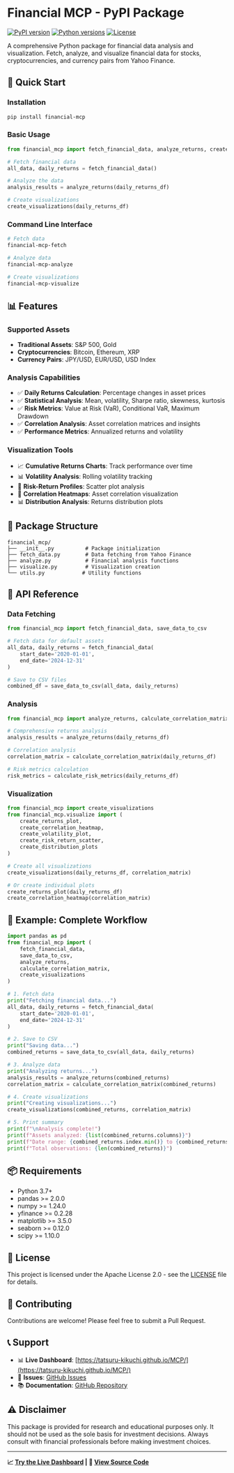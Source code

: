 # Financial MCP - PyPI Package

[![PyPI version](https://badge.fury.io/py/financial-mcp.svg)](https://badge.fury.io/py/financial-mcp)
[![Python versions](https://img.shields.io/pypi/pyversions/financial-mcp.svg)](https://pypi.org/project/financial-mcp/)
[![License](https://img.shields.io/badge/License-Apache%202.0-blue.svg)](https://opensource.org/licenses/Apache-2.0)

A comprehensive Python package for financial data analysis and visualization. Fetch, analyze, and visualize financial data for stocks, cryptocurrencies, and currency pairs from Yahoo Finance.

## 🚀 Quick Start

### Installation

```bash
pip install financial-mcp
```

### Basic Usage

```python
from financial_mcp import fetch_financial_data, analyze_returns, create_visualizations

# Fetch financial data
all_data, daily_returns = fetch_financial_data()

# Analyze the data
analysis_results = analyze_returns(daily_returns_df)

# Create visualizations
create_visualizations(daily_returns_df)
```

### Command Line Interface

```bash
# Fetch data
financial-mcp-fetch

# Analyze data
financial-mcp-analyze

# Create visualizations
financial-mcp-visualize
```

## 📊 Features

### Supported Assets

- **Traditional Assets**: S&P 500, Gold
- **Cryptocurrencies**: Bitcoin, Ethereum, XRP
- **Currency Pairs**: JPY/USD, EUR/USD, USD Index

### Analysis Capabilities

- ✅ **Daily Returns Calculation**: Percentage changes in asset prices
- ✅ **Statistical Analysis**: Mean, volatility, Sharpe ratio, skewness, kurtosis
- ✅ **Risk Metrics**: Value at Risk (VaR), Conditional VaR, Maximum Drawdown
- ✅ **Correlation Analysis**: Asset correlation matrices and insights
- ✅ **Performance Metrics**: Annualized returns and volatility

### Visualization Tools

- 📈 **Cumulative Returns Charts**: Track performance over time
- 📊 **Volatility Analysis**: Rolling volatility tracking
- 🎯 **Risk-Return Profiles**: Scatter plot analysis
- 🔗 **Correlation Heatmaps**: Asset correlation visualization
- 📊 **Distribution Analysis**: Returns distribution plots

## 📁 Package Structure

```
financial_mcp/
├── __init__.py          # Package initialization
├── fetch_data.py        # Data fetching from Yahoo Finance
├── analyze.py           # Financial analysis functions
├── visualize.py         # Visualization creation
└── utils.py            # Utility functions
```

## 🔧 API Reference

### Data Fetching

```python
from financial_mcp import fetch_financial_data, save_data_to_csv

# Fetch data for default assets
all_data, daily_returns = fetch_financial_data(
    start_date='2020-01-01',
    end_date='2024-12-31'
)

# Save to CSV files
combined_df = save_data_to_csv(all_data, daily_returns)
```

### Analysis

```python
from financial_mcp import analyze_returns, calculate_correlation_matrix, calculate_risk_metrics

# Comprehensive returns analysis
analysis_results = analyze_returns(daily_returns_df)

# Correlation analysis
correlation_matrix = calculate_correlation_matrix(daily_returns_df)

# Risk metrics calculation
risk_metrics = calculate_risk_metrics(daily_returns_df)
```

### Visualization

```python
from financial_mcp import create_visualizations
from financial_mcp.visualize import (
    create_returns_plot,
    create_correlation_heatmap,
    create_volatility_plot,
    create_risk_return_scatter,
    create_distribution_plots
)

# Create all visualizations
create_visualizations(daily_returns_df, correlation_matrix)

# Or create individual plots
create_returns_plot(daily_returns_df)
create_correlation_heatmap(correlation_matrix)
```

## 🎯 Example: Complete Workflow

```python
import pandas as pd
from financial_mcp import (
    fetch_financial_data,
    save_data_to_csv,
    analyze_returns,
    calculate_correlation_matrix,
    create_visualizations
)

# 1. Fetch data
print("Fetching financial data...")
all_data, daily_returns = fetch_financial_data(
    start_date='2020-01-01',
    end_date='2024-12-31'
)

# 2. Save to CSV
print("Saving data...")
combined_returns = save_data_to_csv(all_data, daily_returns)

# 3. Analyze data
print("Analyzing returns...")
analysis_results = analyze_returns(combined_returns)
correlation_matrix = calculate_correlation_matrix(combined_returns)

# 4. Create visualizations
print("Creating visualizations...")
create_visualizations(combined_returns, correlation_matrix)

# 5. Print summary
print(f"\nAnalysis complete!")
print(f"Assets analyzed: {list(combined_returns.columns)}")
print(f"Date range: {combined_returns.index.min()} to {combined_returns.index.max()}")
print(f"Total observations: {len(combined_returns)}")
```

## 📦 Requirements

- Python 3.7+
- pandas >= 2.0.0
- numpy >= 1.24.0
- yfinance >= 0.2.28
- matplotlib >= 3.5.0
- seaborn >= 0.12.0
- scipy >= 1.10.0

## 📄 License

This project is licensed under the Apache License 2.0 - see the [LICENSE](https://github.com/Tatsuru-Kikuchi/MCP/blob/main/LICENSE) file for details.

## 🤝 Contributing

Contributions are welcome! Please feel free to submit a Pull Request.

## 📞 Support

- 📊 **Live Dashboard**: [https://tatsuru-kikuchi.github.io/MCP/](https://tatsuru-kikuchi.github.io/MCP/)
- 🐛 **Issues**: [GitHub Issues](https://github.com/Tatsuru-Kikuchi/MCP/issues)
- 📚 **Documentation**: [GitHub Repository](https://github.com/Tatsuru-Kikuchi/MCP)

## ⚠️ Disclaimer

This package is provided for research and educational purposes only. It should not be used as the sole basis for investment decisions. Always consult with financial professionals before making investment choices.

---

**📈 [Try the Live Dashboard](https://tatsuru-kikuchi.github.io/MCP/) | 🔧 [View Source Code](https://github.com/Tatsuru-Kikuchi/MCP)**
